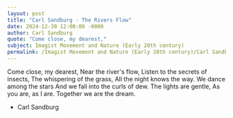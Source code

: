 ```yaml
---
layout: post
title: "Carl Sandburg - The Rivers Flow"
date: 2024-12-30 12:00:00 -0000
author: Carl Sandburg
quote: "Come close, my dearest,"
subject: Imagist Movement and Nature (Early 20th century)
permalink: /Imagist Movement and Nature (Early 20th century)/Carl Sandburg/Carl Sandburg - The Rivers Flow
---
```


Come close, my dearest,
 Near the river's flow,
 Listen to the secrets of insects,
 The whispering of the grass,
 All the night knows the way.
 We dance among the stars
 And we fall into the curls of dew.
 The lights are gentle,
 As you are, as I are.
 Together we are the dream.

- Carl Sandburg
